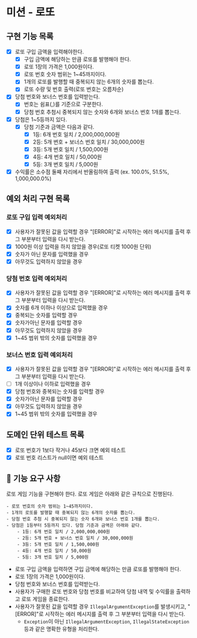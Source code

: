 # 미션 - 로또

## 구현 기능 목록

- [x] 로또 구입 금액을 입력해야한다.
    - [x] 구입 금액에 해당하는 만큼 로또를 발행해야 한다.
    - [x] 로또 1장의 가격은 1,000원이다.
    - [x] 로또 번호 숫자 범위는 1~45까지이다.
    - [x] 1개의 로또를 발행할 때 중복되지 않는 6개의 숫자를 뽑는다.
    - [x] 로또 수량 및 번호 출력(로또 번호는 오름차순)

- [x] 당첨 번호와 보너스 번호를 입력받는다.
    - [x] 번호는 쉼표(,)를 기준으로 구분한다.
    - [x] 당첨 번호 추첨시 중복되지 않는 숫자와 6개와 보너스 번호 1개를 뽑는다.

- [x] 당첨은 1~5등까지 있다.
    - [x] 당첨 기준과 금액은 다음과 같다.
        - [x] 1등: 6개 번호 일치 / 2,000,000,000원
        - [x] 2등: 5개 번호 + 보너스 번호 일치 / 30,000,000원
        - [x] 3등: 5개 번호 일치 / 1,500,000원
        - [x] 4등: 4개 번호 일치 / 50,000원
        - [x] 5등: 3개 번호 일치 / 5,000원
- [x] 수익률은 소수점 둘째 자리에서 반올림하여 출력 (ex. 100.0%, 51.5%, 1,000,000.0%)

## 예외 처리 구현 목록

### 로또 구입 입력 예외처리

- [x] 사용자가 잘못된 값을 입력할 경우 "[ERROR]"로 시작하는 에러 메시지를 출력 후 그 부분부터 입력을 다시 받는다.
- [x] 1000원 이상 입력을 하지 않았을 경우(로또 티켓 1000원 단위)
- [x] 숫자가 아닌 문자를 입력했을 경우
- [x] 아무것도 입력하지 않았을 경우

### 당첨 번호 입력 예외처리

- [x] 사용자가 잘못된 값을 입력할 경우 "[ERROR]"로 시작하는 에러 메시지를 출력 후 그 부분부터 입력을 다시 받는다.
- [x] 숫자를 6개 이하나 이상으로 입력했을 경우
- [x] 중복되는 숫자를 입력할 경우
- [x] 숫자가아닌 문자를 입력할 경우
- [x] 아무것도 입력하지 않았을 경우
- [x] 1~45 범위 밖의 숫자를 입력했을 경우

### 보너스 번호 입력 예외처리

- [x] 사용자가 잘못된 값을 입력할 경우 "[ERROR]"로 시작하는 에러 메시지를 출력 후 그 부분부터 입력을 다시 받는다.
- [ ] 1개 이상이나 이하로 입력했을 경우
- [x] 당첨 번호와 중복되는 숫자를 입력할 경우
- [x] 숫자가아닌 문자를 입력할 경우
- [x] 아무것도 입력하지 않았을 경우
- [x] 1~45 범위 밖의 숫자를 입력했을 경우

## 도메인 단위 테스트 목록
- [x] 로또 번호가 1보다 작거나 45보다 크면 예외 테스트
- [x] 로또 번호 리스트가 null이면 예외 테스트

## 🚀 기능 요구 사항

로또 게임 기능을 구현해야 한다. 로또 게임은 아래와 같은 규칙으로 진행된다.

```
- 로또 번호의 숫자 범위는 1~45까지이다.
- 1개의 로또를 발행할 때 중복되지 않는 6개의 숫자를 뽑는다.
- 당첨 번호 추첨 시 중복되지 않는 숫자 6개와 보너스 번호 1개를 뽑는다.
- 당첨은 1등부터 5등까지 있다. 당첨 기준과 금액은 아래와 같다.
    - 1등: 6개 번호 일치 / 2,000,000,000원
    - 2등: 5개 번호 + 보너스 번호 일치 / 30,000,000원
    - 3등: 5개 번호 일치 / 1,500,000원
    - 4등: 4개 번호 일치 / 50,000원
    - 5등: 3개 번호 일치 / 5,000원
```

- 로또 구입 금액을 입력하면 구입 금액에 해당하는 만큼 로또를 발행해야 한다.
- 로또 1장의 가격은 1,000원이다.
- 당첨 번호와 보너스 번호를 입력받는다.
- 사용자가 구매한 로또 번호와 당첨 번호를 비교하여 당첨 내역 및 수익률을 출력하고 로또 게임을 종료한다.
- 사용자가 잘못된 값을 입력할 경우 `IllegalArgumentException`를 발생시키고, "[ERROR]"로 시작하는 에러 메시지를 출력 후 그 부분부터 입력을 다시 받는다.
    - `Exception`이 아닌 `IllegalArgumentException`, `IllegalStateException` 등과 같은 명확한 유형을 처리한다.

